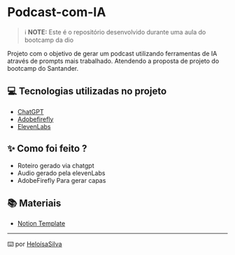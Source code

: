 # Podcast-com-IA
 > ℹ️ **NOTE:** Este é o repositório desenvolvido durante uma aula do bootcamp da dio

Projeto com o objetivo de gerar um podcast utilizando ferramentas de IA através de prompts mais trabalhado. Atendendo a proposta de projeto do bootcamp do Santander.

## 💻 Tecnologias utilizadas no projeto

- [ChatGPT](https://chat.openai.com/) 
- [Adobefirefly](https://www.adobe.com/br/products/firefly/features/ai-art-generator.html)
- [ElevenLabs](https://beta.elevenlabs.io/)

## ✨ Como foi feito ?

- Roteiro gerado via chatgpt
- Audio gerado pela elevenLabs
- AdobeFirefly Para gerar capas

## 📚 Materiais

- [Notion Template](https://www.notion.so/Podcast-AI-Studio-b555e18d3d8c4c56b17ce2647f9337b4?pvs=4)

---

⌨️ por [HeloísaSilva](https://github.com/HeloisaSerafim)
